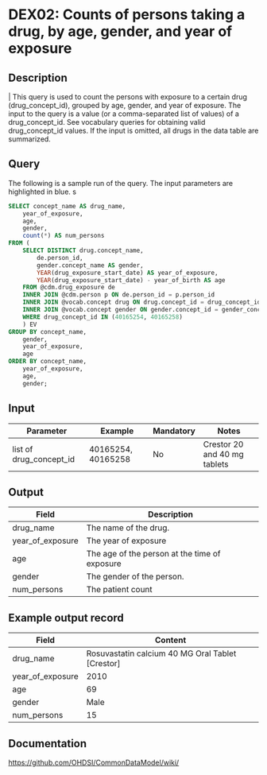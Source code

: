 <!---
Group:drug exposure
Name:DEX02 Counts of persons taking a drug, by age, gender, and year of exposure
Author:Patrick Ryan
CDM Version: 5.3
-->

# DEX02: Counts of persons taking a drug, by age, gender, and year of exposure

## Description
| This query is used to count the persons with exposure to a certain drug (drug_concept_id), grouped by age, gender, and year of exposure. The input to the query is a value (or a comma-separated list of values) of a drug_concept_id. See  vocabulary queries for obtaining valid drug_concept_id values. If the input is omitted, all drugs in the data table are summarized.

## Query
The following is a sample run of the query. The input parameters are highlighted in  blue. s

```sql
SELECT concept_name AS drug_name,
	year_of_exposure,
	age,
	gender,
	count(*) AS num_persons
FROM (
	SELECT DISTINCT drug.concept_name,
		de.person_id,
		gender.concept_name AS gender,
		YEAR(drug_exposure_start_date) AS year_of_exposure,
		YEAR(drug_exposure_start_date) - year_of_birth AS age
	FROM @cdm.drug_exposure de
	INNER JOIN @cdm.person p ON de.person_id = p.person_id
	INNER JOIN @vocab.concept drug ON drug.concept_id = drug_concept_id
	INNER JOIN @vocab.concept gender ON gender.concept_id = gender_concept_id
	WHERE drug_concept_id IN (40165254, 40165258)
	) EV
GROUP BY concept_name,
	gender,
	year_of_exposure,
	age
ORDER BY concept_name,
	year_of_exposure,
	age,
	gender;
```

## Input

|  Parameter |  Example |  Mandatory |  Notes |
| --- | --- | --- | --- |
| list of drug_concept_id | 40165254, 40165258 | No | Crestor 20 and 40 mg tablets |

## Output

|  Field |  Description |
| --- | --- |
| drug_name | The name of the drug. |
| year_of_exposure | The year of exposure |
| age | The age of the person at the time of exposure |
| gender | The gender of the person. |
| num_persons | The patient count |

## Example output record

|  Field |  Content |
| --- | --- |
| drug_name |  Rosuvastatin calcium 40 MG Oral Tablet [Crestor] |
| year_of_exposure |  2010 |
| age |  69 |
| gender |  Male |
| num_persons |  15 |

## Documentation
https://github.com/OHDSI/CommonDataModel/wiki/
